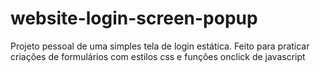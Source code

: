 # website-login-screen-popup

Projeto pessoal de uma simples tela de login estática. Feito para praticar criações de formulários com estilos css e funções onclick de javascript
